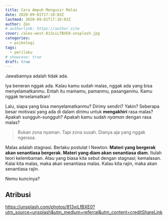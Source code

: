 ```yaml
---
title: Cara Ampuh Mengusir Malas
date: 2020-09-01T17:10:03Z
lastmod: 2020-09-01T17:10:03Z
author: Zen
# authorlink: https://author.site
cover: /alex-west-813xiLfBXE0-unsplash.jpg
categories:
  - psikologi
tags:
  - perilaku
# showcase: true
draft: true
---
```


Jawabannya adalah tidak ada.

<!--more-->

Iya beneran nggak ada. Kalau kamu sudah malas, nggak ada yang bisa menyelamatkanmu. Entah itu mamamu, pamanmu, pasanganmu. Kamu nggak terselamatkan!

Lalu, siapa yang bisa menyelamatkanmu? Dirimy sendiri? Yakin? Seberapa besar motivasi yang ada di dalam dirimu untuk **mengakhiri** rasa malas? Apakah sungguh-sungguh? Apakah kamu sudah _nyaman_ dengan rasa malas?

> Bukan zona nyaman. Tapi zona susah. Dianya aja yang nggak ngerasa.

Malas adalah stagnasi. Berlaku postulat I Newton: **Materi yang bergerak akan senantiasa bergerak. Materi yang diam akan senantiasa diam**. Itulah teori kelembaman. Atau yang biasa kita sebut dengan stagnasi; kemalasan. Kalai kita malas, maka akan senantiasa malas. Kalau kita rajin, maka akan senantiasa rajin.

Nemu kuncinya?



## Atribusi

<https://unsplash.com/photos/813xiLfBXE0?utm_source=unsplash&utm_medium=referral&utm_content=creditShareLink>